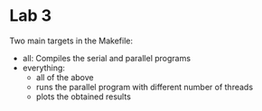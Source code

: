 # Lab 3

Two main targets in the Makefile:

* all: Compiles the serial and parallel programs
* everything:
  * all of the above
  * runs the parallel program with different number of threads
  * plots the obtained results

